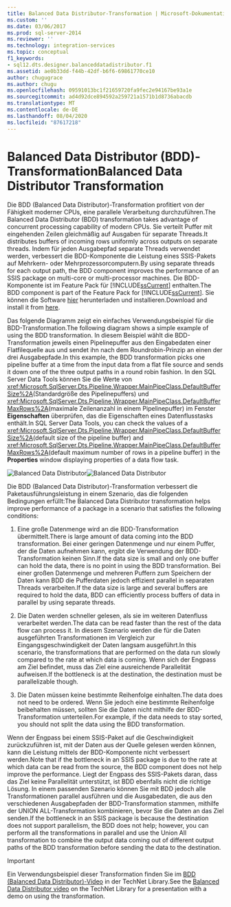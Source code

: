 ```yaml
---
title: Balanced Data Distributor-Transformation | Microsoft-Dokumentation
ms.custom: ''
ms.date: 03/06/2017
ms.prod: sql-server-2014
ms.reviewer: ''
ms.technology: integration-services
ms.topic: conceptual
f1_keywords:
- sql12.dts.designer.balanceddatadistributor.f1
ms.assetid: ae0b33dd-f44b-42df-b6f6-69861770ce10
author: chugugrace
ms.author: chugu
ms.openlocfilehash: 09591013bc1f21659720fa9fec2e94167be93a1e
ms.sourcegitcommit: ad4d92dce894592a259721a1571b1d8736abacdb
ms.translationtype: MT
ms.contentlocale: de-DE
ms.lasthandoff: 08/04/2020
ms.locfileid: "87617218"
---
```

# <a name="balanced-data-distributor-transformation"></a><span data-ttu-id="52717-102">Balanced Data Distributor (BDD)-Transformation</span><span class="sxs-lookup"><span data-stu-id="52717-102">Balanced Data Distributor Transformation</span></span>
  <span data-ttu-id="52717-103">Die BDD (Balanced Data Distributor)-Transformation profitiert von der Fähigkeit moderner CPUs, eine parallele Verarbeitung durchzuführen.</span><span class="sxs-lookup"><span data-stu-id="52717-103">The Balanced Data Distributor (BDD) transformation takes advantage of concurrent processing capability of modern CPUs.</span></span> <span data-ttu-id="52717-104">Sie verteilt Puffer mit eingehenden Zeilen gleichmäßig auf Ausgaben für separate Threads.</span><span class="sxs-lookup"><span data-stu-id="52717-104">It distributes buffers of incoming rows uniformly across outputs on separate threads.</span></span> <span data-ttu-id="52717-105">Indem für jeden Ausgabepfad separate Threads verwendet werden, verbessert die BDD-Komponente die Leistung eines SSIS-Pakets auf Mehrkern- oder Mehrprozessorcomputern.</span><span class="sxs-lookup"><span data-stu-id="52717-105">By using separate threads for each output path, the BDD component improves the performance of an SSIS package on multi-core or multi-processor machines.</span></span> <span data-ttu-id="52717-106">Die BDD-Komponente ist im Feature Pack für [!INCLUDE[ssCurrent](../../../includes/sscurrent-md.md)] enthalten.</span><span class="sxs-lookup"><span data-stu-id="52717-106">The BDD component is part of the Feature Pack for [!INCLUDE[ssCurrent](../../../includes/sscurrent-md.md)].</span></span> <span data-ttu-id="52717-107">Sie können die Software [hier](https://go.microsoft.com/fwlink/p/?LinkId=391999) herunterladen und installieren.</span><span class="sxs-lookup"><span data-stu-id="52717-107">Download and install it from [here](https://go.microsoft.com/fwlink/p/?LinkId=391999).</span></span>  
  
 <span data-ttu-id="52717-108">Das folgende Diagramm zeigt ein einfaches Verwendungsbeispiel für die BDD-Transformation.</span><span class="sxs-lookup"><span data-stu-id="52717-108">The following diagram shows a simple example of using the BDD transformation.</span></span> <span data-ttu-id="52717-109">In diesem Beispiel wählt die BDD-Transformation jeweils einen Pipelinepuffer aus den Eingabedaten einer Flatfilequelle aus und sendet ihn nach dem Roundrobin-Prinzip an einen der drei Ausgabepfade.</span><span class="sxs-lookup"><span data-stu-id="52717-109">In this example, the BDD transformation picks one pipeline buffer at a time from the input data from a flat file source and sends it down one of the three output paths in a round robin fashion.</span></span> <span data-ttu-id="52717-110">In den SQL Server Data Tools können Sie die Werte von <xref:Microsoft.SqlServer.Dts.Pipeline.Wrapper.MainPipeClass.DefaultBufferSize%2A>(Standardgröße des Pipelinepuffers) und <xref:Microsoft.SqlServer.Dts.Pipeline.Wrapper.MainPipeClass.DefaultBufferMaxRows%2A>(maximale Zeilenanzahl in einem Pipelinepuffer) im Fenster **Eigenschaften** überprüfen, das die Eigenschaften eines Datenflusstasks enthält.</span><span class="sxs-lookup"><span data-stu-id="52717-110">In SQL Server Data Tools, you can check the values of a <xref:Microsoft.SqlServer.Dts.Pipeline.Wrapper.MainPipeClass.DefaultBufferSize%2A>(default size of the pipeline buffer) and <xref:Microsoft.SqlServer.Dts.Pipeline.Wrapper.MainPipeClass.DefaultBufferMaxRows%2A>(default maximum number of rows in a pipeline buffer) in the **Properties** window displaying properties of a data flow task.</span></span>  
  
 <span data-ttu-id="52717-111">![Balanced Data Distributor](../../media/balanceddatadistributor.JPG "Balanced Data Distributor")</span><span class="sxs-lookup"><span data-stu-id="52717-111">![Balanced Data Distributor](../../media/balanceddatadistributor.JPG "Balanced Data Distributor")</span></span>  
  
 <span data-ttu-id="52717-112">Die BDD (Balanced Data Distributor)-Transformation verbessert die Paketausführungsleistung in einem Szenario, das die folgenden Bedingungen erfüllt:</span><span class="sxs-lookup"><span data-stu-id="52717-112">The Balanced Data Distributor transformation helps improve performance of a package in a scenario that satisfies the following conditions:</span></span>  
  
1.  <span data-ttu-id="52717-113">Eine große Datenmenge wird an die BDD-Transformation übermittelt.</span><span class="sxs-lookup"><span data-stu-id="52717-113">There is large amount of data coming into the BDD transformation.</span></span> <span data-ttu-id="52717-114">Bei einer geringen Datenmenge und nur einem Puffer, der die Daten aufnehmen kann, ergibt die Verwendung der BDD-Transformation keinen Sinn.</span><span class="sxs-lookup"><span data-stu-id="52717-114">If the data size is small and only one buffer can hold the data, there is no point in using the BDD transformation.</span></span> <span data-ttu-id="52717-115">Bei einer großen Datenmenge und mehreren Puffern zum Speichern der Daten kann BDD die Pufferdaten jedoch effizient parallel in separaten Threads verarbeiten.</span><span class="sxs-lookup"><span data-stu-id="52717-115">If the data size is large and several buffers are required to hold the data, BDD can efficiently process buffers of data in parallel by using separate threads.</span></span>  
  
2.  <span data-ttu-id="52717-116">Die Daten werden schneller gelesen, als sie im weiteren Datenfluss verarbeitet werden.</span><span class="sxs-lookup"><span data-stu-id="52717-116">The data can be read faster than the rest of the data flow can process it.</span></span> <span data-ttu-id="52717-117">In diesem Szenario werden die für die Daten ausgeführten Transformationen im Vergleich zur Eingangsgeschwindigkeit der Daten langsam ausgeführt.</span><span class="sxs-lookup"><span data-stu-id="52717-117">In this scenario, the transformations that are performed on the data run slowly compared to the rate at which data is coming.</span></span> <span data-ttu-id="52717-118">Wenn sich der Engpass am Ziel befindet, muss das Ziel eine ausreichende Parallelität aufweisen.</span><span class="sxs-lookup"><span data-stu-id="52717-118">If the bottleneck is at the destination, the destination must be parallelizable though.</span></span>  
  
3.  <span data-ttu-id="52717-119">Die Daten müssen keine bestimmte Reihenfolge einhalten.</span><span class="sxs-lookup"><span data-stu-id="52717-119">The data does not need to be ordered.</span></span> <span data-ttu-id="52717-120">Wenn Sie jedoch eine bestimmte Reihenfolge beibehalten müssen, sollten Sie die Daten nicht mithilfe der BDD-Transformation unterteilen.</span><span class="sxs-lookup"><span data-stu-id="52717-120">For example, if the data needs to stay sorted, you should not split the data using the BDD transformation.</span></span>  
  
 <span data-ttu-id="52717-121">Wenn der Engpass bei einem SSIS-Paket auf die Geschwindigkeit zurückzuführen ist, mit der Daten aus der Quelle gelesen werden können, kann die Leistung mittels der BDD-Komponente nicht verbessert werden.</span><span class="sxs-lookup"><span data-stu-id="52717-121">Note that if the bottleneck in an SSIS package is due to the rate at which data can be read from the source, the BDD component does not help improve the performance.</span></span> <span data-ttu-id="52717-122">Liegt der Engpass des SSIS-Pakets daran, dass das Ziel keine Parallelität unterstützt, ist BDD ebenfalls nicht die richtige Lösung. In einem passenden Szenario können Sie mit BDD jedoch alle Transformationen parallel ausführen und die Ausgabedaten, die aus den verschiedenen Ausgabepfaden der BDD-Transformation stammen, mithilfe der UNION ALL-Transformation kombinieren, bevor Sie die Daten an das Ziel senden.</span><span class="sxs-lookup"><span data-stu-id="52717-122">If the bottleneck in an SSIS package is because the destination does not support parallelism, the BDD does not help; however, you can perform all the transformations in parallel and use the Union All transformation to combine the output data coming out of different output paths of the BDD transformation before sending the data to the destination.</span></span>  
  
> [!IMPORTANT]  
>  <span data-ttu-id="52717-123"> Ein Verwendungsbeispiel dieser Transformation finden Sie im [BDD (Balanced Data Distributor)-Video](https://go.microsoft.com/fwlink/?LinkID=226278) in der TechNet Library.</span><span class="sxs-lookup"><span data-stu-id="52717-123">See the [Balanced Data Distributor video](https://go.microsoft.com/fwlink/?LinkID=226278) on the TechNet Library for a presentation with a demo on using the transformation.</span></span>  
  
  
